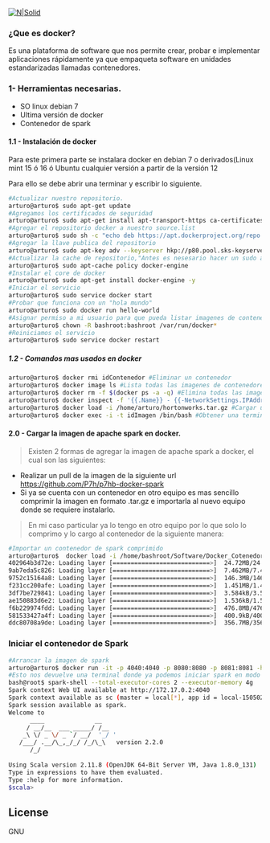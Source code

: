 [![N|Solid](https://image.ibb.co/iBcbcS/1_titulo_Documento.png)](https://nodesource.com/products/nsolid)

### ¿Que es docker?
Es una plataforma de software que nos permite crear, probar e implementar aplicaciones rápidamente ya que empaqueta software en unidades estandarizadas llamadas contenedores.

### 1- Herramientas necesarias. 
  - SO linux debian 7
  - Ultima versión de docker
  - Contenedor de spark

#### 1.1 - Instalación de docker
Para este primera parte se instalara docker en debian 7 o derivados(Linux mint 15 ó 16 ó Ubuntu cualquier versión a partir de la versión 12

Para ello se debe abrir una terminar y escribir lo siguiente.

```sh
#Actualizar nuestro repositorio.
arturo@arturo$ sudo apt-get update 
#Agregamos los certificados de seguridad
arturo@arturo$ sudo apt-get install apt-transport-https ca-certificates -y
#Agregar el repositorio docker a nuestro source.list
arturo@arturo$ sudo sh -c "echo deb https://apt.dockerproject.org/repo debian-jessie main > /etc/apt/sources.list.d/docker.list"
#Agregar la llave publica del repositorio
arturo@arturo$ sudo apt-key adv --keyserver hkp://p80.pool.sks-keyservers.net:80 --recv-keys 58118E89F3A912897C070ADBF76221572C52609D
#Actualizar la cache de repositorio,"Antes es nesesario hacer un sudo apt-get update"
arturo@arturo$ sudo apt-cache policy docker-engine
#Instalar el core de docker
arturo@arturo$ sudo apt-get install docker-engine -y 
#Iniciar el servicio
arturo@arturo$ sudo service docker start
#Probar que funciona con un "hola mundo"
arturo@arturo$ sudo docker run hello-world
#Asignar permiso a mi usuario para que pueda listar imagenes de contenedores y cargarlas en docker.
arturo@arturo$ chown -R bashroot:bashroot /var/run/docker*
#Reiniciamos el servicio
arturo@arturo$ sudo service docker restart 
```
##### 1.2 - Comandos mas usados en docker
```sh
arturo@arturo$ docker rmi idContenedor #Eliminar un contenedor
arturo@arturo$ docker image ls #Lista todas las imagenes de contenedores que tenemos
arturo@arturo$ docker rm -f $(docker ps -a -q) #Elimina todas las imagenes que tenemos cargadas listas para ejecutar, pero no las elimina a nivel de disco.
arturo@arturo$ docker inspect -f '{{.Name}} - {{-NetworkSettings.IPAddress}}'$(docker ps -aq) #Listar todas las ip asignadas a las imagenes que tenemos en docker
arturo@arturo$ docker load -i /home/arturo/hortonworks.tar.gz #Cargar una imagen de un contenedor
arturo@arturo$ docker exec -i -t idImagen /bin/bash #Obtener una terminal del contenedor
```
#### 2.0 - Cargar la imagen de apache spark en docker.
>Existen 2 formas de agregar la imagen de apache spark a docker, el cual son las siguientes:
- Realizar un pull de la imagen de la siguiente url https://github.com/P7h/p7hb-docker-spark
- Si ya se cuenta con un contenedor en otro equipo es mas sencillo comprimir la imagen en  formato .tar.gz e importarla al nuevo equipo donde se requiere instalarlo.

> En mi caso particular ya lo tengo en otro equipo por lo que solo lo comprimo y lo cargo al contenedor de la siguiente manera:

```sh
#Importar un contenedor de spark comprimido
arturo@arturo$  docker load -i /home/bashroot/Software/Docker_Cotenedores/spark.tar.gz
402964b3d72e: Loading layer [===========================>]  24.72MB/24.72MB
9ab7eda5c826: Loading layer [===========================>]  7.462MB/7.462MB
9752c15164a8: Loading layer [===========================>]  146.3MB/146.3MB
f231cc200afe: Loading layer [===========================>]  1.451MB/1.451MB
3df7be729841: Loading layer [===========================>]  3.584kB/3.584kB
ae150883d6e2: Loading layer [===========================>]  1.536kB/1.536kB
f6b229974fdd: Loading layer [===========================>]  476.8MB/476.8MB
581533427a4f: Loading layer [===========================>]  400.9kB/400.9kB
ddc80708a9de: Loading layer [===========================>]  356.7MB/356.7MB
```

### Iniciar el contenedor de Spark
```sh
#Arrancar la imagen de spark
arturo@arturo$ docker run -it -p 4040:4040 -p 8080:8080 -p 8081:8081 -h spark --name=spark p7hb/docker-spark
#Esto nos devuelve una terminal donde ya podemos iniciar spark en modo shell
bash@root$ spark-shell --total-executor-cores 2 --executor-memory 4g
Spark context Web UI available at http://172.17.0.2:4040
Spark context available as sc (master = local[*], app id = local-1505020317043).
Spark session available as spark.
Welcome to
      ____              __
     / __/__  ___ _____/ /__
    _\ \/ _ \/ _ `/ __/  '_/ '
   /___/ .__/\_,_/_/ /_/\_\   version 2.2.0
      /_/
         
Using Scala version 2.11.8 (OpenJDK 64-Bit Server VM, Java 1.8.0_131)
Type in expressions to have them evaluated.
Type :help for more information.
$scala>

```
License
----
GNU
